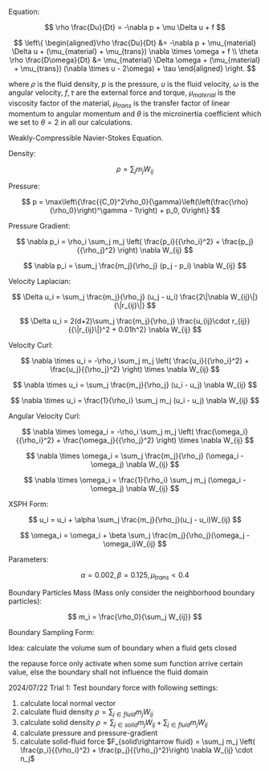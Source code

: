 Equation:

$$
\rho \frac{Du}{Dt} = -\nabla p + \mu \Delta u + f
$$

$$
\left\{
\begin{aligned}\rho \frac{Du}{Dt} &= -\nabla p + \mu_{material} \Delta u + (\mu_{material} + \mu_{trans}) \nabla \times \omega + f \\ \theta \rho \frac{D\omega}{Dt} &= \mu_{material} \Delta \omega + (\mu_{material} + \mu_{trans}) (\nabla \times u - 2\omega) + \tau 
\end{aligned}
\right.
$$

where $\rho$ is the fluid density, $p$ is the pressure, $u$ is the fluid velocity, $\omega$ is the angular velocity, $f, \tau$ are the external force and torque, $\mu_{material}$ is the viscosity factor of the material, $\mu_{trans}$ is the transfer factor of linear momentum to angular momentum and $\theta$ is the microinertia coefficient which we set to $\theta=2$ in all our calculations.

Weakly-Compressible Navier-Stokes Equation.

Density:

$$
\rho = \sum_j m_j W_{ij}
$$

Pressure:

$$
p = \max\left\{\frac{{C_0}^2\rho_0}{\gamma}\left(\left(\frac{\rho}{\rho_0}\right)^\gamma - 1\right) + p_0, 0\right\}
$$

Pressure Gradient:

$$
\nabla p_i = \rho_i \sum_j m_j \left( \frac{p_i}{{\rho_i}^2} + \frac{p_j}{{\rho_j}^2} \right) \nabla W_{ij}
$$

$$
\nabla p_i = \sum_j \frac{m_j}{\rho_j} (p_j - p_i) \nabla W_{ij}
$$

Velocity Laplacian:

$$
\Delta u_i = \sum_j \frac{m_j}{\rho_j} (u_j - u_i) \frac{2\|\nabla W_{ij}\|}{\|r_{ij}\|}
$$

$$
\Delta u_i = 2(d+2)\sum_j \frac{m_j}{\rho_j} \frac{u_{ij}\cdot r_{ij}}{{\|r_{ij}\|}^2 + 0.01h^2} \nabla W_{ij}
$$

Velocity Curl:

$$
\nabla \times u_i = -\rho_i \sum_j m_j \left( \frac{u_i}{{\rho_i}^2} + \frac{u_j}{{\rho_j}^2} \right) \times \nabla W_{ij}
$$

$$
\nabla \times u_i = \sum_j \frac{m_j}{\rho_j} (u_i - u_j) \nabla W_{ij}
$$

$$
\nabla \times u_i = \frac{1}{\rho_i} \sum_j m_j (u_i - u_j) \nabla W_{ij}
$$

Angular Velocity Curl:

$$
\nabla \times \omega_i = -\rho_i \sum_j m_j \left( \frac{\omega_i}{{\rho_i}^2} + \frac{\omega_j}{{\rho_j}^2} \right) \times \nabla W_{ij}
$$

$$
\nabla \times \omega_i = \sum_j \frac{m_j}{\rho_j} (\omega_i - \omega_j) \nabla W_{ij}
$$

$$
\nabla \times \omega_i = \frac{1}{\rho_i} \sum_j m_j (\omega_i - \omega_j) \nabla W_{ij}
$$

XSPH Form:

$$
u_i = u_i + \alpha \sum_j \frac{m_j}{\rho_j}(u_j - u_i)W_{ij}
$$

$$
\omega_i = \omega_i + \beta \sum_j \frac{m_j}{\rho_j}(\omega_j - \omega_i)W_{ij}
$$

Parameters:

$$
\alpha = 0.002, \beta = 0.125,\mu_{trans}<0.4
$$

Boundary Particles Mass (Mass only consider the neighborhood boundary particles):

$$
m_i = \frac{\rho_0}{\sum_j W_{ij}}
$$

Boundary Sampling Form:



Idea: calculate the volume sum of boundary when a fluid gets closed

the repause force only activate when some sum function arrive certain value, else the boundary shall not influence the fluid domain

2024/07/22 Trial 1: Test boundary force with following settings:

1. calculate local normal vector
2. calculate fluid density $\rho = \sum_{j \in fluid}m_jW_{ij}$
3. calculate solid density $\rho = \sum_{j \in solid}m_jW_{ij} + \sum_{j \in fluid}m_jW_{ij}$
4. calculate pressure and pressure-gradient
5. calculate solid-fluid force $F_{solid\rightarrow fluid} = \sum_j m_j \left( \frac{p_i}{{\rho_i}^2} + \frac{p_j}{{\rho_j}^2}\right) \nabla W_{ij} \cdot n_j$
